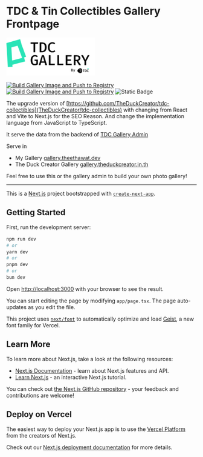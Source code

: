 # TDC & Tin Collectibles Gallery Frontpage

<img src="public/tdcg-logo.png" style="height:100px;" ></img>

[![Build Gallery Image and Push to Registry](https://github.com/theethawat/tdc-collectibles-next/actions/workflows/build-docker-image.yml/badge.svg)](https://github.com/theethawat/tdc-collectibles-next/actions/workflows/build-docker-image.yml)
[![Build Gallery Image and Push to Registry](https://github.com/theethawat/tdc-collectibles-next/actions/workflows/build-docker-image.yml/badge.svg)](https://github.com/theethawat/tdc-collectibles-next/actions/workflows/build-docker-image.yml)
![Static Badge](https://img.shields.io/badge/Made_in-TDC-turquoise)

The upgrade version of [https://github.com/TheDuckCreator/tdc-collectibles](TheDuckCreator/tdc-collectibles) with changing from React and Vite to Next.js for the SEO Reason. And change the implementation language from JavaScript to TypeScript.

It serve the data from the backend of [TDC Gallery Admin](https://github.com/theethawat/tdc-gallery-admin)

Serve in

- My Gallery [gallery.theethawat.dev](https://gallery.theethawat.dev)
- The Duck Creator Gallery [gallery.theduckcreator.in.th](https://gallery.theduckcreator.in.th)

Feel free to use this or the gallery admin to build your own photo gallery!

---

This is a [Next.js](https://nextjs.org) project bootstrapped with [`create-next-app`](https://nextjs.org/docs/app/api-reference/cli/create-next-app).

## Getting Started

First, run the development server:

```bash
npm run dev
# or
yarn dev
# or
pnpm dev
# or
bun dev
```

Open [http://localhost:3000](http://localhost:3000) with your browser to see the result.

You can start editing the page by modifying `app/page.tsx`. The page auto-updates as you edit the file.

This project uses [`next/font`](https://nextjs.org/docs/app/building-your-application/optimizing/fonts) to automatically optimize and load [Geist](https://vercel.com/font), a new font family for Vercel.

## Learn More

To learn more about Next.js, take a look at the following resources:

- [Next.js Documentation](https://nextjs.org/docs) - learn about Next.js features and API.
- [Learn Next.js](https://nextjs.org/learn) - an interactive Next.js tutorial.

You can check out [the Next.js GitHub repository](https://github.com/vercel/next.js) - your feedback and contributions are welcome!

## Deploy on Vercel

The easiest way to deploy your Next.js app is to use the [Vercel Platform](https://vercel.com/new?utm_medium=default-template&filter=next.js&utm_source=create-next-app&utm_campaign=create-next-app-readme) from the creators of Next.js.

Check out our [Next.js deployment documentation](https://nextjs.org/docs/app/building-your-application/deploying) for more details.
